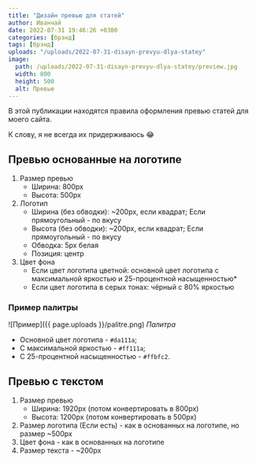 ```yaml
---
title: "Дизайн превью для статей"
author: Иванчай
date: 2022-07-31 19:46:26 +0300
categories: [брэнд]
tags: [брэнд]
uploads: "/uploads/2022-07-31-disayn-prevyu-dlya-statey"
image:
  path: /uploads/2022-07-31-disayn-prevyu-dlya-statey/preview.jpg
  width: 800
  height: 500
  alt: Превью
---
```


В этой публикации находятся правила оформления превью статей для моего сайта.

К слову, я не всегда их придерживаюсь 😂

## Превью основанные на логотипе

1. Размер превью
   -  Ширина: 800px
   -  Высота: 500px
2. Логотип
   -  Ширина (без обводки): \~200px, если квадрат; Если прямоугольный - по вкусу
   -  Высота (без обводки): \~200px, если квадрат; Если прямоугольный - по вкусу
   -  Обводка: 5px белая
   -  Позиция: центр
4. Цвет фона
   -  Если цвет логотипа цветной: основной цвет логотипа с максимальной яркостью и 25-процентной насыщенностью*
   -  Если цвет логотипа в серых тонах: чёрный с 80% яркостью

### Пример палитры

![Пример]({{ page.uploads }}/palitre.png)
_Палитра_

-  Основной цвет логотипа - `#da111a`;
-  С максимальной яркостью - `#ff111a`;
-  С 25-процентной насыщенностью - `#ffbfc2`.


## Превью с текстом

1. Размер превью
   -  Ширина: 1920px (потом конвертировать в 800px)
   -  Высота: 1200px (потом конвертировать в 500px)
2. Размер логотипа (Если есть) - как в основанных на логотипе, но размер \~500px
3. Цвет фона - как в основанных на логотипе
4. Размер текста - \~200px
